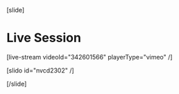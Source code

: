 [slide]
# Live Session

[live-stream videoId="342601566" playerType="vimeo" /]

[slido id="nvcd2302" /]

[/slide]